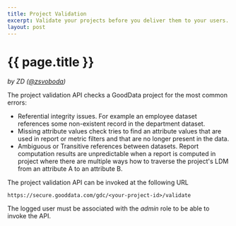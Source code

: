 ```yaml
---
title: Project Validation
excerpt: Validate your projects before you deliver them to your users.
layout: post
---
```


# {{ page.title }}
_by ZD ([@zsvoboda](http://twitter.com/#!zsvoboda))_

The project validation API checks a GoodData project for the most common errors:

* Referential integrity issues. For example an employee dataset references some non-existent record in the department dataset.
* Missing attribute values check tries to find an attribute values that are used in report or metric filters and that are no longer present in the data.
* Ambiguous or Transitive references between datasets. Report computation results are unpredictable when a report is computed in project where there are multiple ways how to traverse the project's LDM from an attribute A to an attribute B. 

The project validation API can be invoked at the following URL

<pre><code>https://secure.gooddata.com/gdc/&lt;your-project-id&gt;/validate</code></pre>

The logged user must be associated with the _admin_ role to be able to invoke the API.